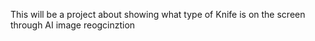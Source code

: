 This will be a project about showing what type of Knife is on the screen through AI image reogcinztion 

